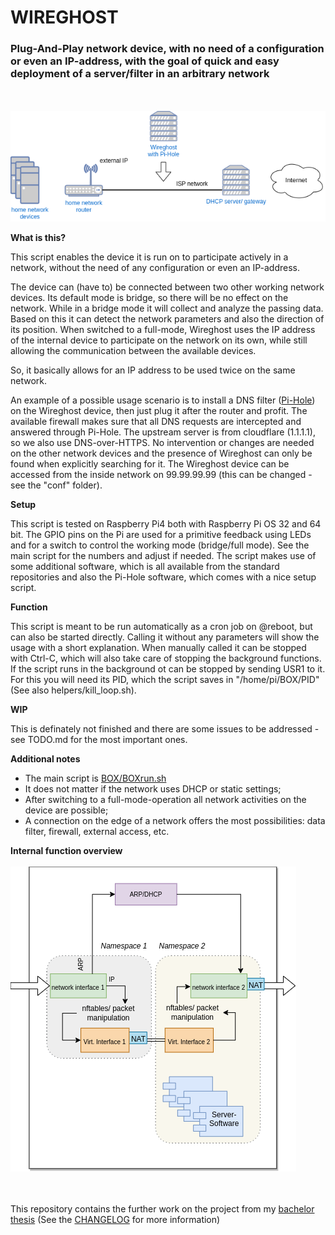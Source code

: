 # WIREGHOST
### Plug-And-Play network device, with no need of a configuration or even an IP-address, with the goal of quick and easy deployment of a server/filter in an arbitrary network

<br /><br />
<img src="media/installation.png" />

**What is this?**

This script enables the device it is run on to participate
actively in a network, without the need of any configuration
or even an IP-address.

The device can (have to) be connected between two other working
network devices. Its default mode is bridge, so there will be
no effect on the network. While in a bridge mode it will
collect and analyze the passing data. Based on this it can
detect the network parameters and also the direction of its
position. When switched to a full-mode, Wireghost uses the
IP address of the internal device to participate on the
network on its own, while still allowing the communication
between the available devices.

So, it basically allows for an IP address to be used twice
on the same network.

An example of a possible usage scenario is to install a DNS
filter (<a href="https://pi-hole.net/">Pi-Hole</a>) on the
Wireghost device, then just plug it after the router and profit.
The available firewall makes sure that all DNS requests are
intercepted and answered through Pi-Hole.
The upstream server is from cloudflare (1.1.1.1), so
we also use DNS-over-HTTPS. No intervention or changes are needed
on the other network devices and the presence of Wireghost
can only be found when explicitly searching for it.
The Wireghost device can be accessed from the inside network
on 99.99.99.99 (this can be changed - see the "conf" folder).

**Setup**

This script is tested on Raspberry Pi4 both with Raspberry Pi OS
32 and 64 bit. The GPIO pins on the Pi are used for
a primitive feedback using LEDs and for a switch to control
the working mode (bridge/full mode). See the main script for
the numbers and adjust if needed. The script makes use of
some additional software, which is all available from the
standard repositories and also the Pi-Hole software, which
comes with a nice setup script.

**Function**

This script is meant to be run automatically as a cron job on
@reboot, but can also be started directly. Calling it without
any parameters will show the usage with a short explanation.
When manually called it can be stopped with Ctrl-C, which will
also take care of stopping the background functions. If the
script runs in the background ot can be stopped by sending
USR1 to it. For this you will need its PID, which the script
saves in "/home/pi/BOX/PID" (See also helpers/kill_loop.sh).

**WIP**

This is definately not finished and there are some issues to
be addressed - see TODO.md for the most important ones.

**Additional notes**

- The main script is <a href="BOX/BOXrun.sh">BOX/BOXrun.sh</a>
- It does not matter if the network uses DHCP or static settings;
- After switching to a full-mode-operation all network activities
on the device are possible;
- A connection on the edge of a network offers the most
possibilities: data filter, firewall, external access, etc.

**Internal function overview**
<br /><br />
<img src="media/interceptor_en.png" />

<br /><br />
This repository contains the further work on the project from my
<a href="https://github.com/vlzware/AKAD_BEDEN/tree/master/Bachelorarbeit">bachelor thesis</a>
(See the <a href="CHANGELOG">CHANGELOG</a> for more information)
